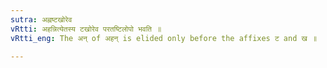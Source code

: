 ```yaml
---
sutra: अह्नष्टखोरेव
vRtti: अहन्नित्येतस्य टखोरेव परतष्टिलोपो भवति ॥
vRtti_eng: The अन् of अहन् is elided only before the affixes ट and ख ॥

---
```


